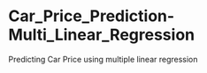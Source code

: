 # Car_Price_Prediction-Multi_Linear_Regression
Predicting Car Price using multiple linear regression
